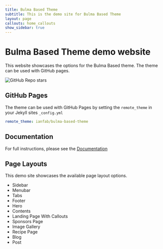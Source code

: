 ```yaml
---
title: Bulma Based Theme
subtitle: This is the demo site for Bulma Based Theme
layout: page
callouts: home_callouts
show_sidebar: true
---
```


# Bulma Based Theme demo website

This website showcases the options for the Bulma Based theme. The theme can be used with GitHub pages.

![GitHub Repo stars](https://img.shields.io/github/stars/ianfab/bulma-based-theme?style=social)

## GitHub Pages

The theme can be used with GitHub Pages by setting the `remote_theme` in your Jekyll sites `_config.yml`

```yml
remote_theme: ianfab/bulma-based-theme
```

## Documentation

For full instructions, please see the [Documentation](/bulma-based-theme/docs/)

## Page Layouts

This demo site showcases the available page layout options. 

* Sidebar
* Menubar
* Tabs
* Footer
* Hero
* Contents
* Landing Page With Callouts
* Sponsors Page
* Image Gallery
* Recipe Page
* Blog
* Post
